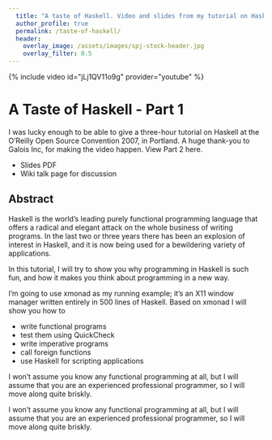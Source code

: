 ```yaml
---
  title: "A taste of Haskell. Video and slides from my tutorial on Haskell at the O’Reilly Open Source Convention in Portland, 2007"
  author_profile: true
  permalink: /taste-of-haskell/
  header:
    overlay_image: /assets/images/spj-stock-header.jpg
    overlay_filter: 0.5
---
```


{% include video id="jLj1QV11o9g" provider="youtube" %}
# A Taste of Haskell - Part 1

I was lucky enough to be able to give a three-hour tutorial on Haskell at the O’Reilly Open Source Convention 2007, in Portland. A huge thank-you to Galois Inc, for making the video happen. View Part 2 here.
* Slides PDF
* Wiki talk page for discussion

## Abstract

Haskell is the world’s leading purely functional programming language that offers a radical and elegant attack on the whole business of writing programs. In the last two or three years there has been an explosion of interest in Haskell, and it is now being used for a bewildering variety of applications.

In this tutorial, I will try to show you why programming in Haskell is such fun, and how it makes you think about programming in a new way.

I’m going to use xmonad as my running example; it’s an X11 window manager written entirely in 500 lines of Haskell. Based on xmonad I will show you how to

* write functional programs
* test them using QuickCheck
* write imperative programs
* call foreign functions
* use Haskell for scripting applications

I won’t assume you know any functional programming at all, but I will assume that you are an experienced professional programmer, so I will move along quite briskly.

I won’t assume you know any functional programming at all, but I will assume that you are an experienced professional programmer, so I will move along quite briskly.
